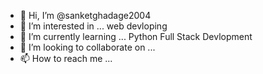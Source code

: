 - 👋 Hi, I’m @sanketghadage2004
- 👀 I’m interested in ... web devloping
- 🌱 I’m currently learning ... Python Full Stack Devlopment
- 💞️ I’m looking to collaborate on ... 
- 📫 How to reach me ... 

<!---
sanketghadage2004/sanketghadage2004 is a ✨ special ✨ repository because its `README.md` (this file) appears on your GitHub profile.
You can click the Preview link to take a look at your changes.
--->
